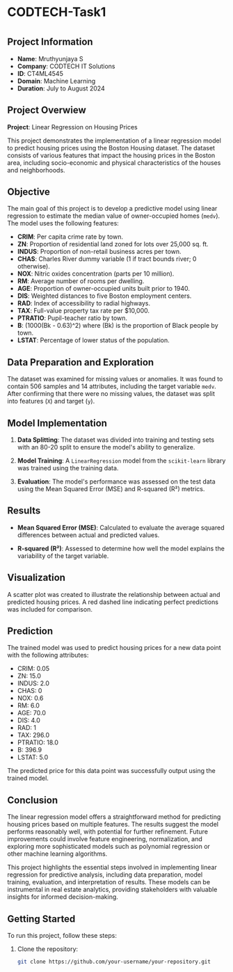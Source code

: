 # CODTECH-Task1
#

## Project Information

- **Name**: Mruthyunjaya S
- **Company**: CODTECH IT Solutions
- **ID**: CT4ML4545
- **Domain**: Machine Learning
- **Duration**: July to August 2024

## Project Overwiew
**Project**: Linear Regression on Housing Prices

This project demonstrates the implementation of a linear regression model to predict housing prices using the Boston Housing dataset. The dataset consists of various features that impact the housing prices in the Boston area, including socio-economic and physical characteristics of the houses and neighborhoods.

## Objective

The main goal of this project is to develop a predictive model using linear regression to estimate the median value of owner-occupied homes (`medv`). The model uses the following features:

- **CRIM**: Per capita crime rate by town.
- **ZN**: Proportion of residential land zoned for lots over 25,000 sq. ft.
- **INDUS**: Proportion of non-retail business acres per town.
- **CHAS**: Charles River dummy variable (1 if tract bounds river; 0 otherwise).
- **NOX**: Nitric oxides concentration (parts per 10 million).
- **RM**: Average number of rooms per dwelling.
- **AGE**: Proportion of owner-occupied units built prior to 1940.
- **DIS**: Weighted distances to five Boston employment centers.
- **RAD**: Index of accessibility to radial highways.
- **TAX**: Full-value property tax rate per $10,000.
- **PTRATIO**: Pupil-teacher ratio by town.
- **B**: \(1000(Bk - 0.63)^2\) where \(Bk\) is the proportion of Black people by town.
- **LSTAT**: Percentage of lower status of the population.

## Data Preparation and Exploration

The dataset was examined for missing values or anomalies. It was found to contain 506 samples and 14 attributes, including the target variable `medv`. After confirming that there were no missing values, the dataset was split into features (`X`) and target (`y`).

## Model Implementation

1. **Data Splitting**: The dataset was divided into training and testing sets with an 80-20 split to ensure the model's ability to generalize.

2. **Model Training**: A `LinearRegression` model from the `scikit-learn` library was trained using the training data.

3. **Evaluation**: The model's performance was assessed on the test data using the Mean Squared Error (MSE) and R-squared (R²) metrics.

## Results

- **Mean Squared Error (MSE)**: Calculated to evaluate the average squared differences between actual and predicted values.

- **R-squared (R²)**: Assessed to determine how well the model explains the variability of the target variable.

## Visualization

A scatter plot was created to illustrate the relationship between actual and predicted housing prices. A red dashed line indicating perfect predictions was included for comparison.

## Prediction

The trained model was used to predict housing prices for a new data point with the following attributes:

- CRIM: 0.05
- ZN: 15.0
- INDUS: 2.0
- CHAS: 0
- NOX: 0.6
- RM: 6.0
- AGE: 70.0
- DIS: 4.0
- RAD: 1
- TAX: 296.0
- PTRATIO: 18.0
- B: 396.9
- LSTAT: 5.0

The predicted price for this data point was successfully output using the trained model.

## Conclusion

The linear regression model offers a straightforward method for predicting housing prices based on multiple features. The results suggest the model performs reasonably well, with potential for further refinement. Future improvements could involve feature engineering, normalization, and exploring more sophisticated models such as polynomial regression or other machine learning algorithms.

This project highlights the essential steps involved in implementing linear regression for predictive analysis, including data preparation, model training, evaluation, and interpretation of results. These models can be instrumental in real estate analytics, providing stakeholders with valuable insights for informed decision-making.

## Getting Started

To run this project, follow these steps:

1. Clone the repository:
   ```bash
   git clone https://github.com/your-username/your-repository.git
